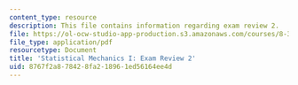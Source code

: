 ```yaml
---
content_type: resource
description: This file contains information regarding exam review 2.
file: https://ol-ocw-studio-app-production.s3.amazonaws.com/courses/8-333-statistical-mechanics-i-statistical-mechanics-of-particles-fall-2013/8767f2a878428fa218961ed56164ee4d_MIT8_333F13_ExamReview2.pdf
file_type: application/pdf
resourcetype: Document
title: 'Statistical Mechanics I: Exam Review 2'
uid: 8767f2a8-7842-8fa2-1896-1ed56164ee4d
---
```

